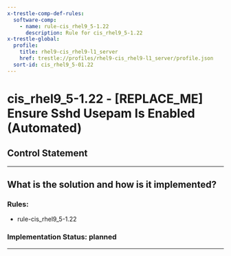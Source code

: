 ```yaml
---
x-trestle-comp-def-rules:
  software-comp:
    - name: rule-cis_rhel9_5-1.22
      description: Rule for cis_rhel9_5-1.22
x-trestle-global:
  profile:
    title: rhel9-cis_rhel9-l1_server
    href: trestle://profiles/rhel9-cis_rhel9-l1_server/profile.json
  sort-id: cis_rhel9_5-01.22
---
```


# cis_rhel9_5-1.22 - \[REPLACE_ME\] Ensure Sshd Usepam Is Enabled (Automated)

## Control Statement

______________________________________________________________________

## What is the solution and how is it implemented?

<!-- For implementation status enter one of: implemented, partial, planned, alternative, not-applicable -->

<!-- Note that the list of rules under ### Rules: is read-only and changes will not be captured after assembly to JSON -->

<!-- Add control implementation description here for control: cis_rhel9_5-1.22 -->

### Rules:

  - rule-cis_rhel9_5-1.22

### Implementation Status: planned

______________________________________________________________________
